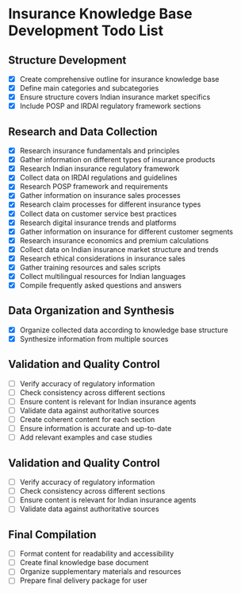 # Insurance Knowledge Base Development Todo List

## Structure Development
- [x] Create comprehensive outline for insurance knowledge base
- [x] Define main categories and subcategories
- [x] Ensure structure covers Indian insurance market specifics
- [x] Include POSP and IRDAI regulatory framework sections

## Research and Data Collection
- [x] Research insurance fundamentals and principles
- [x] Gather information on different types of insurance products
- [x] Research Indian insurance regulatory framework
- [x] Collect data on IRDAI regulations and guidelines
- [x] Research POSP framework and requirements
- [x] Gather information on insurance sales processes
- [x] Research claim processes for different insurance types
- [x] Collect data on customer service best practices
- [x] Research digital insurance trends and platforms
- [x] Gather information on insurance for different customer segments
- [x] Research insurance economics and premium calculations
- [x] Collect data on Indian insurance market structure and trends
- [x] Research ethical considerations in insurance sales
- [x] Gather training resources and sales scripts
- [x] Collect multilingual resources for Indian languages
- [x] Compile frequently asked questions and answers

## Data Organization and Synthesis
- [x] Organize collected data according to knowledge base structure
- [x] Synthesize information from multiple sources

## Validation and Quality Control
- [ ] Verify accuracy of regulatory information
- [ ] Check consistency across different sections
- [ ] Ensure content is relevant for Indian insurance agents
- [ ] Validate data against authoritative sources
- [ ] Create coherent content for each section
- [ ] Ensure information is accurate and up-to-date
- [ ] Add relevant examples and case studies

## Validation and Quality Control
- [ ] Verify accuracy of regulatory information
- [ ] Check consistency across different sections
- [ ] Ensure content is relevant for Indian insurance agents
- [ ] Validate data against authoritative sources

## Final Compilation
- [ ] Format content for readability and accessibility
- [ ] Create final knowledge base document
- [ ] Organize supplementary materials and resources
- [ ] Prepare final delivery package for user
